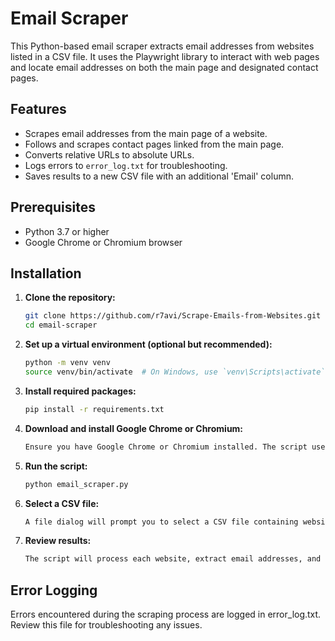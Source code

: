 # Email Scraper

This Python-based email scraper extracts email addresses from websites listed in a CSV file. It uses the Playwright library to interact with web pages and locate email addresses on both the main page and designated contact pages.

## Features

- Scrapes email addresses from the main page of a website.
- Follows and scrapes contact pages linked from the main page.
- Converts relative URLs to absolute URLs.
- Logs errors to `error_log.txt` for troubleshooting.
- Saves results to a new CSV file with an additional 'Email' column.

## Prerequisites

- Python 3.7 or higher
- Google Chrome or Chromium browser

## Installation

1. **Clone the repository:**

   ```bash
   git clone https://github.com/r7avi/Scrape-Emails-from-Websites.git
   cd email-scraper

2. **Set up a virtual environment (optional but recommended):**

   ```bash
   python -m venv venv
   source venv/bin/activate  # On Windows, use `venv\Scripts\activate`

3. **Install required packages:**
   
   ```bash
   pip install -r requirements.txt


4. **Download and install Google Chrome or Chromium:**

   ```bash
   Ensure you have Google Chrome or Chromium installed. The script uses Playwright's Chromium driver by default but you can specify the path to Chrome if needed.

5. **Run the script:**

   ```bash
   python email_scraper.py

6. **Select a CSV file:**

   ```bash
   A file dialog will prompt you to select a CSV file containing website URLs. Ensure the CSV file has a column named Website.

7. **Review results:**

   ```bash
   The script will process each website, extract email addresses, and save the results to a new CSV file with an added Email column.


## Error Logging

Errors encountered during the scraping process are logged in error_log.txt. Review this file for troubleshooting any issues.







